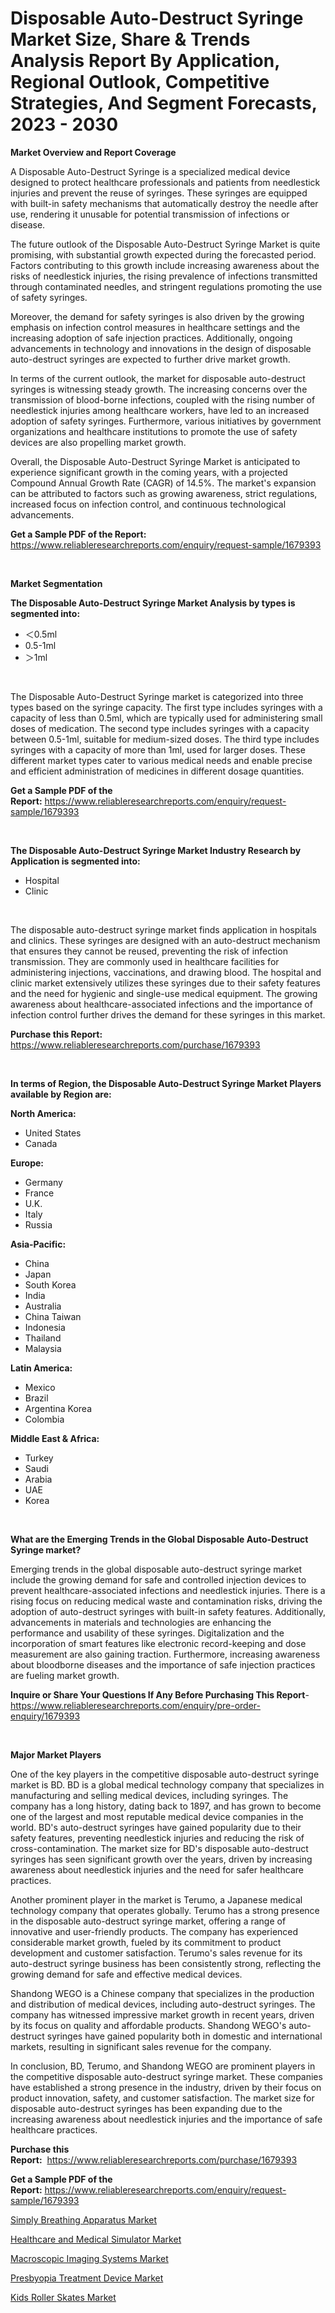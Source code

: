 <p><h1>Disposable Auto-Destruct Syringe Market Size, Share & Trends Analysis Report By Application, Regional Outlook, Competitive Strategies, And Segment Forecasts, 2023 - 2030</h1></p><p><strong>Market Overview and Report Coverage</strong></p>
<p><p>A Disposable Auto-Destruct Syringe is a specialized medical device designed to protect healthcare professionals and patients from needlestick injuries and prevent the reuse of syringes. These syringes are equipped with built-in safety mechanisms that automatically destroy the needle after use, rendering it unusable for potential transmission of infections or disease. </p><p>The future outlook of the Disposable Auto-Destruct Syringe Market is quite promising, with substantial growth expected during the forecasted period. Factors contributing to this growth include increasing awareness about the risks of needlestick injuries, the rising prevalence of infections transmitted through contaminated needles, and stringent regulations promoting the use of safety syringes.</p><p>Moreover, the demand for safety syringes is also driven by the growing emphasis on infection control measures in healthcare settings and the increasing adoption of safe injection practices. Additionally, ongoing advancements in technology and innovations in the design of disposable auto-destruct syringes are expected to further drive market growth.</p><p>In terms of the current outlook, the market for disposable auto-destruct syringes is witnessing steady growth. The increasing concerns over the transmission of blood-borne infections, coupled with the rising number of needlestick injuries among healthcare workers, have led to an increased adoption of safety syringes. Furthermore, various initiatives by government organizations and healthcare institutions to promote the use of safety devices are also propelling market growth.</p><p>Overall, the Disposable Auto-Destruct Syringe Market is anticipated to experience significant growth in the coming years, with a projected Compound Annual Growth Rate (CAGR) of 14.5%. The market's expansion can be attributed to factors such as growing awareness, strict regulations, increased focus on infection control, and continuous technological advancements.</p></p>
<p><strong>Get a Sample PDF of the Report:</strong> <a href="https://www.reliableresearchreports.com/enquiry/request-sample/1679393">https://www.reliableresearchreports.com/enquiry/request-sample/1679393</a></p>
<p>&nbsp;</p>
<p><strong>Market Segmentation</strong></p>
<p><strong>The Disposable Auto-Destruct Syringe Market Analysis by types is segmented into:</strong></p>
<p><ul><li>＜0.5ml</li><li>0.5-1ml</li><li>＞1ml</li></ul></p>
<p>&nbsp;</p>
<p><p>The Disposable Auto-Destruct Syringe market is categorized into three types based on the syringe capacity. The first type includes syringes with a capacity of less than 0.5ml, which are typically used for administering small doses of medication. The second type includes syringes with a capacity between 0.5-1ml, suitable for medium-sized doses. The third type includes syringes with a capacity of more than 1ml, used for larger doses. These different market types cater to various medical needs and enable precise and efficient administration of medicines in different dosage quantities.</p></p>
<p><strong>Get a Sample PDF of the Report:</strong>&nbsp;<a href="https://www.reliableresearchreports.com/enquiry/request-sample/1679393">https://www.reliableresearchreports.com/enquiry/request-sample/1679393</a></p>
<p>&nbsp;</p>
<p><strong>The Disposable Auto-Destruct Syringe Market Industry Research by Application is segmented into:</strong></p>
<p><ul><li>Hospital</li><li>Clinic</li></ul></p>
<p>&nbsp;</p>
<p><p>The disposable auto-destruct syringe market finds application in hospitals and clinics. These syringes are designed with an auto-destruct mechanism that ensures they cannot be reused, preventing the risk of infection transmission. They are commonly used in healthcare facilities for administering injections, vaccinations, and drawing blood. The hospital and clinic market extensively utilizes these syringes due to their safety features and the need for hygienic and single-use medical equipment. The growing awareness about healthcare-associated infections and the importance of infection control further drives the demand for these syringes in this market.</p></p>
<p><strong>Purchase this Report:</strong>&nbsp; <a href="https://www.reliableresearchreports.com/purchase/1679393">https://www.reliableresearchreports.com/purchase/1679393</a></p>
<p>&nbsp;</p>
<p><strong>In terms of Region, the Disposable Auto-Destruct Syringe Market Players available by Region are:</strong></p>
<p>
    <p> <strong> North America: </strong>
        <ul>
            <li>United States</li>
            <li>Canada</li>
        </ul>
        </p> 
    <p> <strong> Europe: </strong>
        <ul>
            <li>Germany</li>
            <li>France</li>
            <li>U.K.</li>
            <li>Italy</li>
            <li>Russia</li>
        </ul>
        </p> 
    <p> <strong> Asia-Pacific: </strong>
        <ul>
            <li>China</li>
            <li>Japan</li>
            <li>South Korea</li>
            <li>India</li>
            <li>Australia</li>
            <li>China Taiwan</li>
            <li>Indonesia</li>
            <li>Thailand</li>
            <li>Malaysia</li>
        </ul>
        </p> 
    <p> <strong> Latin America: </strong>
        <ul>
            <li>Mexico</li>
            <li>Brazil</li>
            <li>Argentina Korea</li>
            <li>Colombia</li>
        </ul>
        </p> 
    <p> <strong> Middle East & Africa: </strong>
        <ul>
            <li>Turkey</li>
            <li>Saudi</li>
            <li>Arabia</li>
            <li>UAE</li>
            <li>Korea</li>
        </ul>
    </p>
    </p>
<p>&nbsp;</p>
<p><strong>What are the Emerging Trends in the Global Disposable Auto-Destruct Syringe market?</strong></p>
<p><p>Emerging trends in the global disposable auto-destruct syringe market include the growing demand for safe and controlled injection devices to prevent healthcare-associated infections and needlestick injuries. There is a rising focus on reducing medical waste and contamination risks, driving the adoption of auto-destruct syringes with built-in safety features. Additionally, advancements in materials and technologies are enhancing the performance and usability of these syringes. Digitalization and the incorporation of smart features like electronic record-keeping and dose measurement are also gaining traction. Furthermore, increasing awareness about bloodborne diseases and the importance of safe injection practices are fueling market growth.</p></p>
<p><strong>Inquire or Share Your Questions If Any Before Purchasing This Report</strong>- <a href="https://www.reliableresearchreports.com/enquiry/pre-order-enquiry/1679393">https://www.reliableresearchreports.com/enquiry/pre-order-enquiry/1679393</a></p>
<p>&nbsp;</p>
<p><strong>Major Market Players</strong></p>
<p><p>One of the key players in the competitive disposable auto-destruct syringe market is BD. BD is a global medical technology company that specializes in manufacturing and selling medical devices, including syringes. The company has a long history, dating back to 1897, and has grown to become one of the largest and most reputable medical device companies in the world. BD's auto-destruct syringes have gained popularity due to their safety features, preventing needlestick injuries and reducing the risk of cross-contamination. The market size for BD's disposable auto-destruct syringes has seen significant growth over the years, driven by increasing awareness about needlestick injuries and the need for safer healthcare practices.</p><p>Another prominent player in the market is Terumo, a Japanese medical technology company that operates globally. Terumo has a strong presence in the disposable auto-destruct syringe market, offering a range of innovative and user-friendly products. The company has experienced considerable market growth, fueled by its commitment to product development and customer satisfaction. Terumo's sales revenue for its auto-destruct syringe business has been consistently strong, reflecting the growing demand for safe and effective medical devices.</p><p>Shandong WEGO is a Chinese company that specializes in the production and distribution of medical devices, including auto-destruct syringes. The company has witnessed impressive market growth in recent years, driven by its focus on quality and affordable products. Shandong WEGO's auto-destruct syringes have gained popularity both in domestic and international markets, resulting in significant sales revenue for the company.</p><p>In conclusion, BD, Terumo, and Shandong WEGO are prominent players in the competitive disposable auto-destruct syringe market. These companies have established a strong presence in the industry, driven by their focus on product innovation, safety, and customer satisfaction. The market size for disposable auto-destruct syringes has been expanding due to the increasing awareness about needlestick injuries and the importance of safe healthcare practices.</p></p>
<p><strong>Purchase this Report:</strong>&nbsp;&nbsp;<a href="https://www.reliableresearchreports.com/purchase/1679393">https://www.reliableresearchreports.com/purchase/1679393</a></p>
<p></p>
<p><strong>Get a Sample PDF of the Report:</strong>&nbsp;<a href="https://www.reliableresearchreports.com/enquiry/request-sample/1679393">https://www.reliableresearchreports.com/enquiry/request-sample/1679393</a></p>
<p><p><a href="https://www.linkedin.com/pulse/simply-breathing-apparatus-market-size-growth-forecast-from-u6xef/">Simply Breathing Apparatus Market</a></p><p><a href="https://www.linkedin.com/pulse/healthcare-medical-simulator-market-size-share-amp-fdmvf/">Healthcare and Medical Simulator Market</a></p><p><a href="https://medium.com/@adeafrashri2022/macroscopic-imaging-systems-market-size-reveals-the-best-marketing-channels-in-global-industry-60ce5c7b976e">Macroscopic Imaging Systems Market</a></p><p><a href="https://www.linkedin.com/pulse/decoding-presbyopia-treatment-device-market-deep-dive-latest-qhrqf/">Presbyopia Treatment Device Market</a></p><p><a href="https://medium.com/@yjwzfixtb68151/kids-roller-skates-market-size-reveals-the-best-marketing-channels-in-global-industry-2ca1772bfb1f">Kids Roller Skates Market</a></p></p>